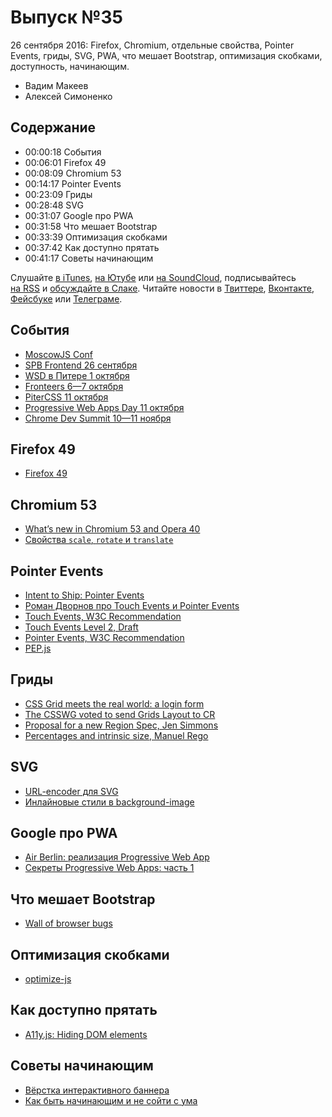 # Выпуск №35

26 сентября 2016: Firefox, Chromium, отдельные свойства, Pointer Events, гриды, SVG, PWA, что мешает Bootstrap, оптимизация скобками, доступность, начинающим.

- Вадим Макеев
- Алексей Симоненко

## Содержание

- 00:00:18 События
- 00:06:01 Firefox 49
- 00:08:09 Chromium 53
- 00:14:17 Pointer Events
- 00:23:09 Гриды
- 00:28:48 SVG
- 00:31:07 Google про PWA
- 00:31:58 Что мешает Bootstrap
- 00:33:39 Оптимизация скобками
- 00:37:42 Как доступно прятать
- 00:41:17 Советы начинающим

Слушайте [в iTunes](https://itunes.apple.com/podcast/id1080500016), [на Ютубе](https://www.youtube.com/playlist?list=PLMBnwIwFEFHcwuevhsNXkFTcadeX5R1Go) или [на SoundCloud](https://soundcloud.com/web-standards), подписывайтесь [на RSS](https://web-standards.ru/podcast/feed/) и [обсуждайте в Слаке](http://slack.web-standards.ru/). Читайте новости в [Твиттере](https://twitter.com/webstandards_ru), [Вконтакте](https://vk.com/webstandards_ru), [Фейсбуке](https://www.facebook.com/webstandardsru) или [Телеграме](https://t.me/webstandards_ru).

## События

- [MoscowJS Conf](http://moscowjs.ru/event/moscowjs-conf)
- [SPB Frontend 26 сентября](https://vk.com/spb_frontend_meetup_290916)
- [WSD в Питере 1 октября](https://wsd.events/2016/10/01/)
- [Fronteers 6—7 октября](https://fronteers.nl/congres/2016)
- [PiterCSS 11 октября](https://pitercss.timepad.ru/)
- [Progressive Web Apps Day 11 октября](http://pwaday.ru/)
- [Chrome Dev Summit 10—11 ноября](https://developer.chrome.com/devsummit)

## Firefox 49

- [Firefox 49](http://tanalin.com/blog/2016/09/firefox-49/)

## Chromium 53

- [What’s new in Chromium 53 and Opera 40](https://dev.opera.com/blog/opera-40/)
- [Свойства `scale`, `rotate` и `translate`](http://dabblet.com/gist/74c57eadaa747b7ad38bc5b916e3c144)

## Pointer Events

- [Intent to Ship: Pointer Events](https://groups.google.com/a/chromium.org/d/msg/blink-dev/UY1EfjaGF_E/OU7W_s3PAgAJ)
- [Роман Дворнов про Touch Events и Pointer Events](https://youtu.be/dQoz5KZUH2M)
- [Touch Events, W3C Recommendation](https://www.w3.org/TR/touch-events/)
- [Touch Events Level 2, Draft](https://w3c.github.io/touch-events/)
- [Pointer Events, W3C Recommendation](https://www.w3.org/TR/pointerevents/)
- [PEP.js](https://github.com/jquery/PEP)

## Гриды

- [CSS Grid meets the real world: a login form](https://rachelandrew.co.uk/archives/2016/09/20/css-grid-meets-the-real-world-a-login-form/)
- [The CSSWG voted to send Grids Layout to CR](https://twitter.com/jensimmons/status/778229882329374721)
- [Proposal for a new Region Spec, Jen Simmons](https://speakerdeck.com/jensimmons/proposal-to-csswg-sept-2016)
- [Percentages and intrinsic size, Manuel Rego](https://github.com/w3c/csswg-drafts/issues/509)

## SVG

- [URL-encoder для SVG](http://yoksel.github.io/url-encoder/ru/)
- [Инлайновые стили в background-image](http://css.yoksel.ru/inline-styles-in-background/)

## Google про PWA

- [Air Berlin: реализация Progressive Web App](https://habr.ru/p/308498/)
- [Секреты Progressive Web Apps: часть 1](https://habr.ru/p/310454/)

## Что мешает Bootstrap

- [Wall of browser bugs](http://getbootstrap.com/browser-bugs/)

## Оптимизация скобками

- [optimize-js](https://github.com/nolanlawson/optimize-js)

## Как доступно прятать

- [A11y.js: Hiding DOM elements](https://allyjs.io/tutorials/hiding-elements.html)

## Советы начинающим

- [Вёрстка интерактивного баннера](https://medium.com/p/3eea3a642934)
- [Как быть начинающим и не сойти с ума](http://blog.csssr.ru/2016/09/19/how-to-be-a-beginner-developer/)
